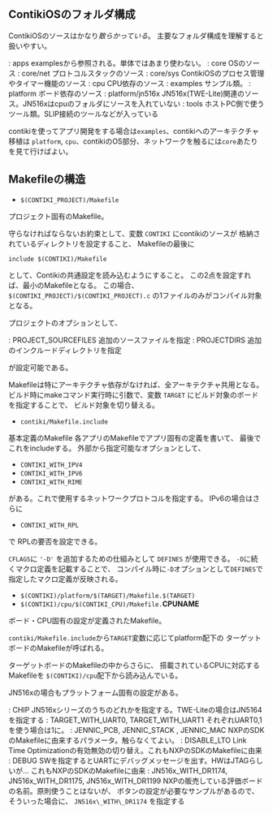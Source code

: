
ContikiOSのフォルダ構成
-----------------------

ContikiOSのソースはかなり*散らかっている*。
主要なフォルダ構成を理解すると扱いやすい。

: apps
  examplesから参照される。単体ではあまり使わない。
: core
  OSのソース
: core/net
  プロトコルスタックのソース
: core/sys
  ContikiOSのプロセス管理やタイマー機能のソース
: cpu
  CPU依存のソース
: examples
  サンプル類。
: platform
  ボード依存のソース
: platform/jn516x
  JN516x(TWE-Lite)関連のソース。JN516xはcpuのフォルダにソースを入れていない
: tools
  ホストPC側で使うツール類。SLIP接続のツールなどが入っている

contikiを使ってアプリ開発をする場合は`examples`、contikiへのアーキテクチャ移植は
`platform`, `cpu`、contikiのOS部分、ネットワークを触るには`core`あたりを見て行けばよい。


Makefileの構造
------------

* `$(CONTIKI_PROJECT)/Makefile`

プロジェクト固有のMakefile。

守らなければならないお約束として、変数 `CONTIKI` にcontikiのソースが
格納されているディレクトリを設定すること、
Makefileの最後に 

```
include $(CONTIKI)/Makefile
```

として、Contikiの共通設定を読み込むようにすること。
この2点を設定すれば、最小のMakefileとなる。
この場合、`$(CONTIKI_PROJECT)/$(CONTIKI_PROJECT).c` の1ファイルのみがコンパイル対象となる。

プロジェクトのオプションとして、

: PROJECT\_SOURCEFILES
  追加のソースファイルを指定
: PROJECTDIRS
  追加のインクルードディレクトリを指定

が設定可能である。

Makefileは特にアーキテクチャ依存がなければ、全アーキテクチャ共用となる。
ビルド時にmakeコマンド実行時に引数で、変数 `TARGET` にビルド対象のボードを指定することで、
ビルド対象を切り替える。


* `contiki/Makefile.include`

基本定義のMakefile
各アプリのMakefileでアプリ固有の定義を書いて、
最後でこれをincludeする。
外部から指定可能なオプションとして、

  - `CONTIKI_WITH_IPV4`
  - `CONTIKI_WITH_IPV6`
  - `CONTIKI_WITH_RIME`

がある。これで使用するネットワークプロトコルを指定する。
IPv6の場合はさらに

  - `CONTIKI_WITH_RPL`
 
で RPLの要否を設定できる。

`CFLAGS`に `'-D'` を追加するための仕組みとして `DEFINES` が使用できる。
`-D`に続くマクロ定義を記載することで、 コンパイル時に`-D`オプションとして`DEFINES`で
指定したマクロ定義が反映される。




* `$(CONTIKI)/platform/$(TARGET)/Makefile.$(TARGET)`
* `$(CONTIKI)/cpu/$(CONTIKI_CPU)/Makefile.`**CPUNAME**

ボード・CPU固有の設定が定義されたMakefile。

`contiki/Makefile.include`から`TARGET`変数に応じてplatform配下の
ターゲットボードのMakefileが呼ばれる。

ターゲットボードのMakefileの中からさらに、
搭載されているCPUに対応するMakefileを
`$(CONTIKI)/cpu`配下から読み込んでいる。


JN516xの場合もプラットフォーム固有の設定がある。

: CHIP
  JN516xシリーズのうちのどれかを指定する。TWE-Liteの場合はJN5164を指定する
: TARGET\_WITH\_UART0, TARGET\_WITH\_UART1
  それぞれUART0,1を使う場合は1に。
: JENNIC\_PCB, JENNIC\_STACK , JENNIC\_MAC
  NXPのSDKのMakefileに由来するパラメータ。触らなくてよい。
: DISABLE\_LTO
  Link Time Optimizationの有効無効の切り替え。これもNXPのSDKのMakefileに由来
: DEBUG
  SWを指定するとUARTにデバッグメッセージを出す。HWはJTAGらしいが... これもNXPのSDKのMakefileに由来
: JN516x\_WITH\_DR1174, JN516x\_WITH\_DR1175, JN516x\_WITH\_DR1199
   NXPの販売している評価ボードの名前。原則使うことはないが、
   ボタンの設定が必要なサンプルがあるので、そういった場合に、
   `JN516x\_WITH\_DR1174` を指定する
